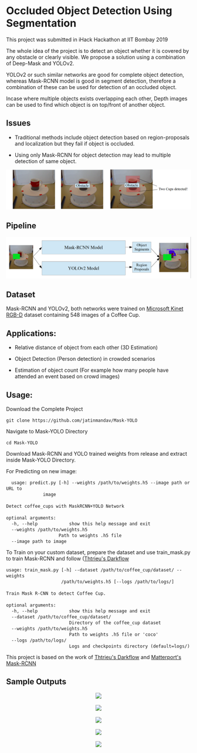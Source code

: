 # Occluded Object Detection Using Segmentation

This project was submitted in iHack Hackathon at IIT Bombay 2019

The whole idea of the project is to detect an object whether it is covered by any obstacle or clearly visible. We propose a solution using a combination of Deep-Mask and YOLOv2.

YOLOv2 or such similar networks are good for complete object detection, whereas Mask-RCNN model is good in segment detection, therefore a combination of these can be used for detection of an occluded object.

Incase where multiple objects exists overlapping each other, Depth images can be used to find which object is on top/front of another object.

## Issues

 - Traditional methods include object detection based on region-proposals and localization but they fail if object is occluded.

 - Using only Mask-RCNN for object detection may lead to multiple detection of same object.

<p align="center"> <img src="issues.png"/> </p>

## Pipeline

<p align="center"> <img src="pipeline.png"/> </p>

## Dataset

Mask-RCNN and YOLOv2, both networks were trained on [Microsoft Kinet RGB-D](http://rgbd-dataset.cs.washington.edu/index.html) dataset containing 548 images of a Coffee Cup.

## Applications:

 - Relative distance of object from each other (3D Estimation)
 
 - Object Detection (Person detection) in crowded scenarios
 
 - Estimation of object count (For example how many people have attended an event based on crowd images)

## Usage:
Download the Complete Project

	git clone https://github.com/jatinmandav/Mask-YOLO

Navigate to Mask-YOLO Directory

	cd Mask-YOLO

Download Mask-RCNN and YOLO trained weights from release and extract inside Mask-YOLO Directory.

For Predicting on new image:

	  usage: predict.py [-h] --weights /path/to/weights.h5 --image path or URL to
                  image

    Detect coffee_cups with MaskRCNN+YOLO Network

    optional arguments:
      -h, --help            show this help message and exit
      --weights /path/to/weights.h5
                        Path to weights .h5 file
      --image path to image
	
To Train on your custom dataset, prepare the dataset and use train_mask.py to train Mask-RCNN and follow ([Thtrieu's Darkflow](https://github.com/thtrieu/darkflow)

    usage: train_mask.py [-h] --dataset /path/to/coffee_cup/dataset/ --weights
                         /path/to/weights.h5 [--logs /path/to/logs/]

    Train Mask R-CNN to detect Coffee Cup.

    optional arguments:
      -h, --help            show this help message and exit
      --dataset /path/to/coffee_cup/dataset/
                            Directory of the coffee_cup dataset
      --weights /path/to/weights.h5
                            Path to weights .h5 file or 'coco'
      --logs /path/to/logs/
                            Logs and checkpoints directory (default=logs/)


This project is based on the work of [Thtrieu's Darkflow](https://github.com/thtrieu/darkflow) and [Matterport's Mask-RCNN](https://github.com/matterport/Mask_RCNN)


## Sample Outputs

  <p align="center"> <img src="outputs/Screenshot from 2019-01-20 11-59-20.png"/> </p>

  <p align="center"> <img src="outputs/Screenshot from 2019-01-20 11-59-30.png"/> </p>
  
  <p align="center"> <img src="outputs/Screenshot from 2019-01-20 12-00-06.png"/> </p>
  
  <p align="center"> <img src="outputs/Screenshot from 2019-01-20 12-00-33.png"/> </p>
  
  <p align="center"> <img src="outputs/Screenshot from 2019-01-20 12-01-17.png"/> </p>
